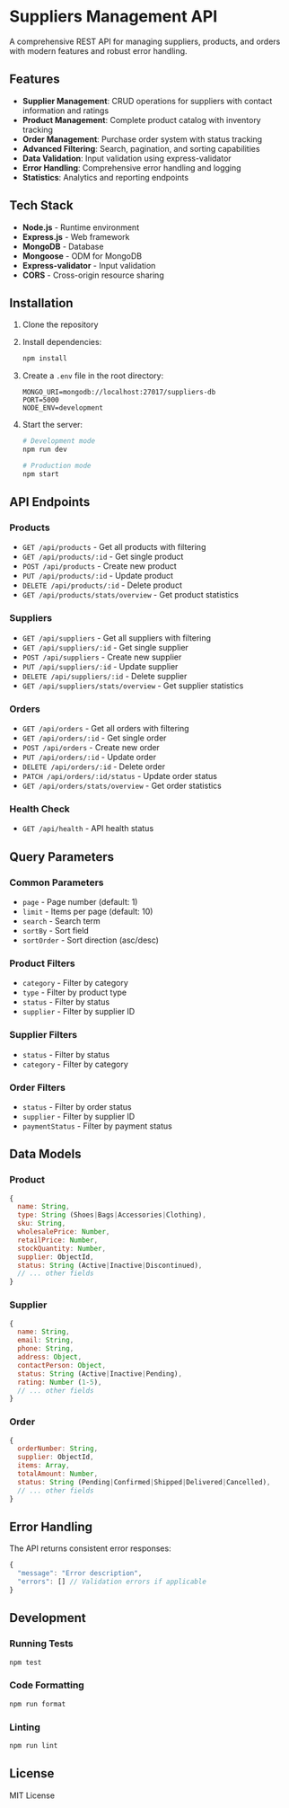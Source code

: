 # Suppliers Management API

A comprehensive REST API for managing suppliers, products, and orders with modern features and robust error handling.

## Features

- **Supplier Management**: CRUD operations for suppliers with contact information and ratings
- **Product Management**: Complete product catalog with inventory tracking
- **Order Management**: Purchase order system with status tracking
- **Advanced Filtering**: Search, pagination, and sorting capabilities
- **Data Validation**: Input validation using express-validator
- **Error Handling**: Comprehensive error handling and logging
- **Statistics**: Analytics and reporting endpoints

## Tech Stack

- **Node.js** - Runtime environment
- **Express.js** - Web framework
- **MongoDB** - Database
- **Mongoose** - ODM for MongoDB
- **Express-validator** - Input validation
- **CORS** - Cross-origin resource sharing

## Installation

1. Clone the repository
2. Install dependencies:
   ```bash
   npm install
   ```

3. Create a `.env` file in the root directory:
   ```env
   MONGO_URI=mongodb://localhost:27017/suppliers-db
   PORT=5000
   NODE_ENV=development
   ```

4. Start the server:
   ```bash
   # Development mode
   npm run dev
   
   # Production mode
   npm start
   ```

## API Endpoints

### Products

- `GET /api/products` - Get all products with filtering
- `GET /api/products/:id` - Get single product
- `POST /api/products` - Create new product
- `PUT /api/products/:id` - Update product
- `DELETE /api/products/:id` - Delete product
- `GET /api/products/stats/overview` - Get product statistics

### Suppliers

- `GET /api/suppliers` - Get all suppliers with filtering
- `GET /api/suppliers/:id` - Get single supplier
- `POST /api/suppliers` - Create new supplier
- `PUT /api/suppliers/:id` - Update supplier
- `DELETE /api/suppliers/:id` - Delete supplier
- `GET /api/suppliers/stats/overview` - Get supplier statistics

### Orders

- `GET /api/orders` - Get all orders with filtering
- `GET /api/orders/:id` - Get single order
- `POST /api/orders` - Create new order
- `PUT /api/orders/:id` - Update order
- `DELETE /api/orders/:id` - Delete order
- `PATCH /api/orders/:id/status` - Update order status
- `GET /api/orders/stats/overview` - Get order statistics

### Health Check

- `GET /api/health` - API health status

## Query Parameters

### Common Parameters
- `page` - Page number (default: 1)
- `limit` - Items per page (default: 10)
- `search` - Search term
- `sortBy` - Sort field
- `sortOrder` - Sort direction (asc/desc)

### Product Filters
- `category` - Filter by category
- `type` - Filter by product type
- `status` - Filter by status
- `supplier` - Filter by supplier ID

### Supplier Filters
- `status` - Filter by status
- `category` - Filter by category

### Order Filters
- `status` - Filter by order status
- `supplier` - Filter by supplier ID
- `paymentStatus` - Filter by payment status

## Data Models

### Product
```javascript
{
  name: String,
  type: String (Shoes|Bags|Accessories|Clothing),
  sku: String,
  wholesalePrice: Number,
  retailPrice: Number,
  stockQuantity: Number,
  supplier: ObjectId,
  status: String (Active|Inactive|Discontinued),
  // ... other fields
}
```

### Supplier
```javascript
{
  name: String,
  email: String,
  phone: String,
  address: Object,
  contactPerson: Object,
  status: String (Active|Inactive|Pending),
  rating: Number (1-5),
  // ... other fields
}
```

### Order
```javascript
{
  orderNumber: String,
  supplier: ObjectId,
  items: Array,
  totalAmount: Number,
  status: String (Pending|Confirmed|Shipped|Delivered|Cancelled),
  // ... other fields
}
```

## Error Handling

The API returns consistent error responses:

```javascript
{
  "message": "Error description",
  "errors": [] // Validation errors if applicable
}
```

## Development

### Running Tests
```bash
npm test
```

### Code Formatting
```bash
npm run format
```

### Linting
```bash
npm run lint
```

## License

MIT License 